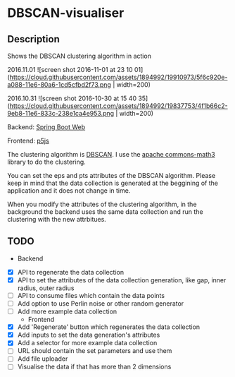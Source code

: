 # DBSCAN-visualiser
## Description
Shows the DBSCAN clustering algorithm in action

2016.11.01
![screen shot 2016-11-01 at 23 10 01](https://cloud.githubusercontent.com/assets/1894992/19910973/5f6c920e-a088-11e6-80a6-1cd5cfbd2f73.png | width=200)

2016.10.31
![screen shot 2016-10-30 at 15 40 35](https://cloud.githubusercontent.com/assets/1894992/19837753/4f1b66c2-9eb8-11e6-833c-238e1ca4e953.png | width=200)

Backend: [Spring Boot Web](https://projects.spring.io/spring-boot/)

Frontend: [p5js](https://p5js.org/)

The clustering algorithm is [DBSCAN](https://en.wikipedia.org/wiki/DBSCAN). I use the [apache commons-math3](http://commons.apache.org/proper/commons-math/userguide/ml.html#clustering) library to do the clustering.

You can set the eps and pts attributes of the DBSCAN algorithm. Please keep in mind that the data collection is generated at the beggining of the application and it does not change in time.

When you modify the attributes of the clustering algorithm, in the background the backend uses the same data collection and run the clustering with the new attrbitues.

## TODO
   * Backend
- [X] API to regenerate the data collection
- [X] API to set the attributes of the data collection generation, like gap, inner radius, outer radius
- [ ] API to consume files which contain the data points
- [ ] Add option to use Perlin noise or other random generator
- [ ] Add more example data collection
   * Frontend
- [X] Add 'Regenerate' button which regenerates the data collection
- [X] Add inputs to set the data generation's attributes
- [X] Add a selector for more example data collection
- [ ] URL should contain the set parameters and use them
- [ ] Add file uploader
- [ ] Visualise the data if that has more than 2 dimensions
